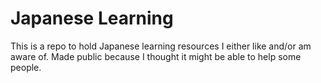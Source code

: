 # Japanese Learning
This is a repo to hold Japanese learning resources I either like and/or am aware of. Made public because I thought it might be able to help some people.


